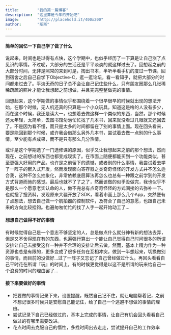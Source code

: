 ```yaml
---
title:        "我的第一篇博客"
description:  "这里算是今年的开始吧"
image:        "http://placehold.it/400x200"
author:       "斯斯"
---
```



-----------
#### 简单的回忆一下自己学了做了什么 ####  
说起来，时间也是过得有点快，这个学期中，也似乎经历了一下算是让自己涨了点见识的事情。不过呢，大部分的生活还是平平淡淡的就这样过去了。回想起之前的大部分时间，无非是照常的来到可是，掏出书本，半听半看手机的度过一节课，回到宿舍之后自己自学下Objective-C，逛一逛论坛，看一看知乎，就把大部分的时间都走过去了。平淡无奇的日子总不会让自己记住些什么，只有朋友圈那么几张稀稀疏疏的照片才能让我想起之前想做，并且完完整整做完的事情。  

回想起来，这个学期做的事情似乎都围绕着一个很早很早的时候就出现的想法开始，在那个时候，无人机还真的只算是一个小众玩具，知道这是啥的人没有多少，而在这个时候，我还是读大一，也想着去做这样一个类似的东西，当然，那个时候还太年轻，太简单，去图书馆匆匆忙忙找了几本书，回来就没看过几眼就又还回去了。不是因为看不懂，而只是太多的时间都留在了别的事情上面。现在回头看来，要是能回到那个时候，或许我会借那么另外几本书，尝试着去做一点别的什么事情，至少能有点成果，而不是只有那么几分热情。

或许是这个学期选了一门选修课的原因，似乎又让我想起来之前的那个想法，然而现在，之前想过的东西也都变成现实了。在市面上随便都能买到一个功能类似，甚至更强大好用的产品。也许是之前留下的遗憾，或者别的什么事情，我尝试着去学了一阵子的嵌入式开发，然而发现面向寄存器之类奇奇怪怪的开发方式并不怎么适合我，这种不怎么抽象化，非常依赖底层算法再怎么也总有一种跟之前学到的开发方式背道而驰的感觉。最后也就不了了之了，然而该做的似乎没做完，我也似乎不是那么一个愿意老实认命的人，做不完总有点奇奇怪怪的方式间接的去弥补一下。也就搜了搜资料，发现原来大疆开放了SDK，看着市面上那么几个App，突然便有了点想法，想去自己做一个航拍器的控制软件，及符合了自己的意愿，也跟自己未来的方向比较挂钩。也遍匆匆忙忙的找了人手一起开始动工了...
#### 想想自己做得不好的事情 ####  
有时候觉得自己是一个意志不够坚定的人，总是做点什么就分神有新的想法去弄，但是又不舍得现在有的东西，也遍强行算出一个能让自己觉得自己时间很多的所谓安排让自己去接受这样一种并不合理的安排让后去做。然而，基本上精力作为一种资源也总是有限的，更多变成了很多任务在互相冲突，做到一半想起来，切换做别的事情，而目前的没做好...过了一阵子又忘记了自己曾经做过什么。再回头看看自己平时花在所谓『玩』的时间上，有的时候更觉得是以这不是所谓的玩来给自己一个浪费的时间的理由罢了...
#### 接下来要做好的事情 ####
- 把要做的事情记录下来，设置提醒，既然自己记不住，就让电脑帮着记，之前不想记很多时候只是安慰自己能记住，给了自己一个逃避不想做的事情的理由。  
- 尝试记录下自己已经做过的，基本上完成的事情，让自己有机会回头看看自己做过的有哪里需要改进。
- 花点时间去克服自己的惰性，多找时间出去走走，尝试提升自己的工作效率
